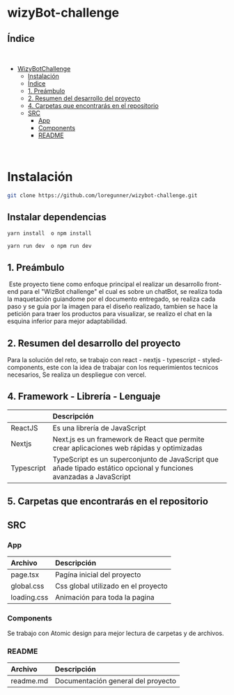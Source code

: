 # wizyBot-challenge

## Índice

​

- [WizyBotChallenge](#wizyBot-challenge)
  - [Instalación](#instalacion)
  - [Índice](#índice)
  - [1. Preámbulo](#1-preámbulo)
  - [2. Resumen del desarrollo del proyecto](#2-resumen-del-desarrollo-del-proyecto)
  - [4. Carpetas que encontrarás en el repositorio](#4-carpetas-que-encontrarás-en-el-repositorio)
  - [SRC](#src)
    - [App](#app)
    - [Components](#components)
    - [README](#readme)

​

# Instalación

```bash
git clone https://github.com/loregunner/wizybot-challenge.git
```

## Instalar dependencias

```bash
yarn install  o npm install
```

```bash
yarn run dev  o npm run dev
```

## 1. Preámbulo

​
Este proyecto tiene como enfoque principal el realizar un desarrollo front-end para el "WizBot challenge" el cual es sobre un chatBot, se realiza toda la maquetación guiandome por el documento entregado, se realiza cada paso y se guia por la imagen para el diseño realizado, tambien se hace la petición para traer los productos para visualizar, se realizo el chat en la esquina inferior para mejor adaptabilidad.

## 2. Resumen del desarrollo del proyecto

Para la solución del reto, se trabajo con react - nextjs - typescript - styled-components, este con la idea de trabajar con los requerimientos tecnicos necesarios, Se realiza un despliegue con vercel. 

## 4. Framework - Librería - Lenguaje

|            | Descripción                                                                                                        |
| :--------- | :----------------------------------------------------------------------------------------------------------------- |
| ReactJS    | Es una librería de JavaScript                                                                                      |
| Nextjs     | Next.js es un framework de React que permite crear aplicaciones web rápidas y optimizadas                          |
| Typescript | TypeScript es un superconjunto de JavaScript que añade tipado estático opcional y funciones avanzadas a JavaScript |

## 5. Carpetas que encontrarás en el repositorio

## SRC

### App

| Archivo | Descripción                         |
| :------ | :---------------------------------- |
| page.tsx | Pagína inicial del proyecto         |
| global.css | Css global utilizado en el proyecto |
| loading.css | Animación para toda la pagina |

### Components

Se trabajo con Atomic design para mejor lectura de carpetas y de archivos.

### README

| Archivo | Descripción |
| :-------- | :---------------------------- |
| readme.md | Documentación general del proyecto |
